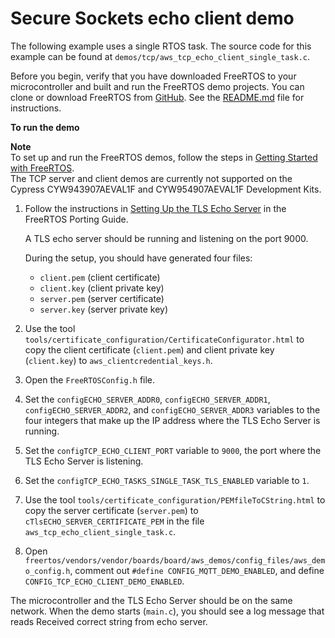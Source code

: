 # Secure Sockets echo client demo<a name="secure-sockets-demo"></a>

The following example uses a single RTOS task\. The source code for this example can be found at `demos/tcp/aws_tcp_echo_client_single_task.c`\.

Before you begin, verify that you have downloaded FreeRTOS to your microcontroller and built and run the FreeRTOS demo projects\. You can clone or download FreeRTOS from [GitHub](https://github.com/aws/amazon-freertos)\. See the [README\.md](https://github.com/aws/amazon-freertos/blob/master/README.md) file for instructions\. 

**To run the demo**

**Note**  
To set up and run the FreeRTOS demos, follow the steps in [Getting Started with FreeRTOS](freertos-getting-started.md)\.  
The TCP server and client demos are currently not supported on the Cypress CYW943907AEVAL1F and CYW954907AEVAL1F Development Kits\.

1. Follow the instructions in [Setting Up the TLS Echo Server](https://docs.aws.amazon.com/freertos/latest/portingguide/tls-echo-server.html) in the FreeRTOS Porting Guide\.

   A TLS echo server should be running and listening on the port 9000\.

   During the setup, you should have generated four files:
   + `client.pem` \(client certificate\)
   + `client.key` \(client private key\)
   + `server.pem` \(server certificate\)
   + `server.key` \(server private key\)

1. Use the tool `tools/certificate_configuration/CertificateConfigurator.html` to copy the client certificate \(`client.pem`\) and client private key \(`client.key`\) to `aws_clientcredential_keys.h`\.

1. Open the `FreeRTOSConfig.h` file\.

1. Set the `configECHO_SERVER_ADDR0`, `configECHO_SERVER_ADDR1`, `configECHO_SERVER_ADDR2`, and `configECHO_SERVER_ADDR3` variables to the four integers that make up the IP address where the TLS Echo Server is running\.

1. Set the `configTCP_ECHO_CLIENT_PORT` variable to `9000`, the port where the TLS Echo Server is listening\.

1. Set the `configTCP_ECHO_TASKS_SINGLE_TASK_TLS_ENABLED` variable to `1`\.

1. Use the tool `tools/certificate_configuration/PEMfileToCString.html` to copy the server certificate \(`server.pem`\) to `cTlsECHO_SERVER_CERTIFICATE_PEM` in the file `aws_tcp_echo_client_single_task.c`\.

1.  Open `freertos/vendors/vendor/boards/board/aws_demos/config_files/aws_demo_config.h`, comment out `#define CONFIG_MQTT_DEMO_ENABLED`, and define `CONFIG_TCP_ECHO_CLIENT_DEMO_ENABLED`\.

The microcontroller and the TLS Echo Server should be on the same network\. When the demo starts \(`main.c`\), you should see a log message that reads Received correct string from echo server\.